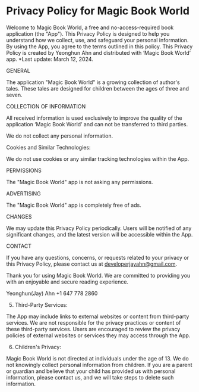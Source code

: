 
<h1>Privacy Policy for Magic Book World</h1>

 Welcome to Magic Book World, a free and no-access-required book application (the "App"). This Privacy Policy is designed to help you understand how we collect, use, and safeguard your personal information. By using the App, you agree to the terms outlined in this policy.
This Privacy Policy is created by Yeonghun Ahn and distributed with ‘Magic Book World’ app.
*Last update: March 12, 2024.

 

GENERAL

The application "Magic Book World" is a growing collection of author's tales. These tales are designed for children between the ages of three and seven. 

 

COLLECTION OF INFORMATION

All received information is used exclusively to improve the quality of the application ‘Magic Book World’ and can not be transferred to third parties.

We do not collect any personal information.

Cookies and Similar Technologies:

We do not use cookies or any similar tracking technologies within the App.



PERMISSIONS

The "Magic Book World" app is not asking any permissions.

 

ADVERTISING

The "Magic Book World" app is completely free of ads.

 

CHANGES

We may update this Privacy Policy periodically. Users will be notified of any significant changes, and the latest version will be accessible within the App.

 

CONTACT

If you have any questions, concerns, or requests related to your privacy or this Privacy Policy, please contact us at developerjayahn@gmail.com.

Thank you for using Magic Book World. We are committed to providing you with an enjoyable and secure reading experience.

Yeonghun(Jay) Ahn +1 647 778 2860


 


5. Third-Party Services:

The App may include links to external websites or content from third-party services. We are not responsible for the privacy practices or content of these third-party services. Users are encouraged to review the privacy policies of external websites or services they may access through the App.

6. Children's Privacy:

Magic Book World is not directed at individuals under the age of 13. We do not knowingly collect personal information from children. If you are a parent or guardian and believe that your child has provided us with personal information, please contact us, and we will take steps to delete such information.



